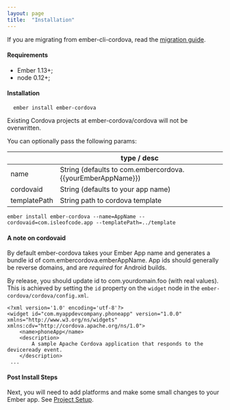 ```yaml
---
layout: page
title:  "Installation"
---
```


If you are migrating from ember-cli-cordova, read the [migration
guide](legacy/migration-from-ember-cli-cordova).


#### Requirements
- Ember 1.13+;
- node 0.12+;

#### Installation

```cli
  ember install ember-cordova
```

Existing Cordova projects at ember-cordova/cordova will not be overwritten.

You can optionally pass the following params:

|             | type / desc                       |
|------------ | ----------------------------------|
| name        | String (defaults to com.embercordova.{{yourEmberAppName}}) |
| cordovaid   | String (defaults to your app name) |
| templatePath| String path to cordova template |

```cli
ember install ember-cordova --name=AppName --cordovaid=com.isleofcode.app --templatePath=../template
```

#### A note on cordovaid

By default ember-cordova takes your Ember App name and generates a bundle id of com.embercordova.emberAppName. App ids should generally be reverse domains, and are _required_ for Android builds.

By release, you should update id to com.yourdomain.foo (with real values). This is achieved by setting the `id` property on the `widget` node in the `ember-cordova/cordova/config.xml`.

```
<?xml version='1.0' encoding='utf-8'?>
<widget id="com.myappdevcompany.phoneapp" version="1.0.0" xmlns="http://www.w3.org/ns/widgets" xmlns:cdv="http://cordova.apache.org/ns/1.0">
    <name>phoneApp</name>
    <description>
        A sample Apache Cordova application that responds to the deviceready event.
    </description>
 ...
```

#### Post Install Steps

Next, you will need to add platforms and make some small changes to
your Ember app. See [Project Setup](/pages/workflow/project_setup).
